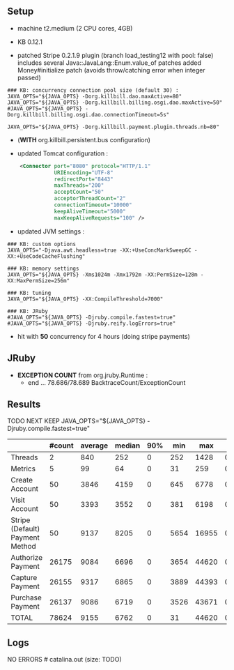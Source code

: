 ## Setup

- machine t2.medium (2 CPU cores, 4GB)

- KB 0.12.1
- patched Stripe 0.2.1.9 plugin (branch load_testing12 with pool: false)
  includes several Java::JavaLang::Enum.value_of patches
  added Money#initialize patch (avoids throw/catching error when integer passed)
  
```
### KB: concurrency connection pool size (default 30) :
JAVA_OPTS="${JAVA_OPTS} -Dorg.killbill.dao.maxActive=80"
JAVA_OPTS="${JAVA_OPTS} -Dorg.killbill.billing.osgi.dao.maxActive=50"
#JAVA_OPTS="${JAVA_OPTS} -Dorg.killbill.billing.osgi.dao.connectionTimeout=5s"

JAVA_OPTS="${JAVA_OPTS} -Dorg.killbill.payment.plugin.threads.nb=80"
```

- (**WITH** org.killbill.persistent.bus configuration)

- updated Tomcat configuration :
```xml
    <Connector port="8080" protocol="HTTP/1.1"
               URIEncoding="UTF-8"
               redirectPort="8443"
               maxThreads="200"
               acceptCount="50"
               acceptorThreadCount="2"
               connectionTimeout="10000"
               keepAliveTimeout="5000"
               maxKeepAliveRequests="100" />
```

- updated JVM settings :
```
### KB: custom options
JAVA_OPTS="-Djava.awt.headless=true -XX:+UseConcMarkSweepGC -XX:+UseCodeCacheFlushing"

### KB: memory settings
JAVA_OPTS="${JAVA_OPTS} -Xms1024m -Xmx1792m -XX:PermSize=128m -XX:MaxPermSize=256m"

### KB: tuning
JAVA_OPTS="${JAVA_OPTS} -XX:CompileThreshold=7000"

### KB: JRuby
#JAVA_OPTS="${JAVA_OPTS} -Djruby.compile.fastest=true"
#JAVA_OPTS="${JAVA_OPTS} -Djruby.reify.logErrors=true"
```

- hit with **50** concurrency for 4 hours (doing stripe payments)


## JRuby

- **EXCEPTION COUNT** from org.jruby.Runtime :
  * end  ... 78.686/78.689 BacktraceCount/ExceptionCount

  
## Results

TODO NEXT KEEP JAVA_OPTS="${JAVA_OPTS} -Djruby.compile.fastest=true"

|                                 | #count | average | median | 90% |  min |   max |   errors | bandwidth |
| ------------------------------- | ------ | ------- | ------ | --- | ---- | ----- | -------- | --------- |
|                         Threads |      2 |     840 |    252 |   0 |  252 |  1428 | 0.00000% |    0.02/s |
|                         Metrics |      5 |      99 |     64 |   0 |   31 |   259 | 0.00000% |    0.02/s |
|                  Create Account |     50 |    3846 |   4159 |   0 |  645 |  6778 | 0.00000% |     1.3/s |
|                   Visit Account |     50 |    3393 |   3552 |   0 |  381 |  6198 | 0.00000% |    1.84/s |
| Stripe (Default) Payment Method |     50 |    9137 |   8205 |   0 | 5654 | 16955 | 0.00000% |     1.1/s |
|               Authorize Payment |  26175 |    9084 |   6696 |   0 | 3654 | 44620 | 0.00000% |     1.6/s |
|                 Capture Payment |  26155 |    9317 |   6865 |   0 | 3889 | 44393 | 0.00000% |    1.41/s |
|                Purchase Payment |  26137 |    9086 |   6719 |   0 | 3526 | 43671 | 0.00000% |     1.6/s |
|                           TOTAL |  78624 |    9155 |   6762 |   0 |   31 | 44620 | 0.00000% |    4.65/s |


## Logs

NO ERRORS # catalina.out (size: TODO)
